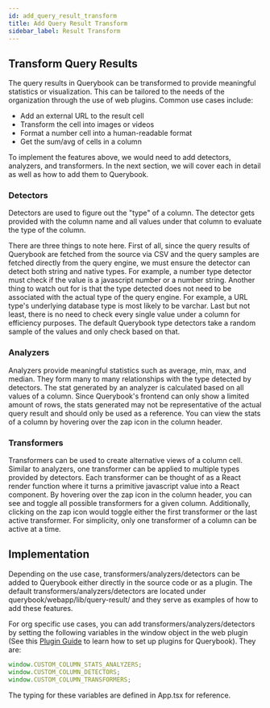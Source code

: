 ```yaml
---
id: add_query_result_transform
title: Add Query Result Transform
sidebar_label: Result Transform
---
```


## Transform Query Results

The query results in Querybook can be transformed to provide meaningful statistics or visualization. This can be tailored to the needs of the organization through the use of web plugins. Common use cases include:

-   Add an external URL to the result cell
-   Transform the cell into images or videos
-   Format a number cell into a human-readable format
-   Get the sum/avg of cells in a column

To implement the features above, we would need to add detectors, analyzers, and transformers. In the next section, we will cover each in detail as well as how to add them to Querybook.

### Detectors

Detectors are used to figure out the "type" of a column. The detector gets provided with the column name and all values under that column to evaluate the type of the column.

There are three things to note here. First of all, since the query results of Querybook are fetched from the source via CSV and the query samples are fetched directly from the query engine, we must ensure the detector can detect both string and native types. For example, a number type detector must check if the value is a javascript number or a number string. Another thing to watch out for is that the type detected does not need to be associated with the actual type of the query engine. For example, a URL type's underlying database type is most likely to be varchar. Last but not least, there is no need to check every single value under a column for efficiency purposes. The default Querybook type detectors take a random sample of the values and only check based on that.

### Analyzers

Analyzers provide meaningful statistics such as average, min, max, and median. They form many to many relationships with the type detected by detectors. The stat generated by an analyzer is calculated based on all values of a column. Since Querybook's frontend can only show a limited amount of rows, the stats generated may not be representative of the actual query result and should only be used as a reference. You can view the stats of a column by hovering over the zap icon in the column header.

### Transformers

Transformers can be used to create alternative views of a column cell. Similar to analyzers, one transformer can be applied to multiple types provided by detectors. Each transformer can be thought of as a React render function where it turns a primitive javascript value into a React component. By hovering over the zap icon in the column header, you can see and toggle all possible transformers for a given column. Additionally, clicking on the zap icon would toggle either the first transformer or the last active transformer. For simplicity, only one transformer of a column can be active at a time.

## Implementation

Depending on the use case, transformers/analyzers/detectors can be added to Querybook either directly in the source code or as a plugin. The default transformers/analyzers/detectors are located under querybook/webapp/lib/query-result/ and they serve as examples of how to add these features.

For org specific use cases, you can add transformers/analyzers/detectors by setting the following variables in the window object in the web plugin (See this [Plugin Guide](plugins.md) to learn how to set up plugins for Querybook). They are:

```js
window.CUSTOM_COLUMN_STATS_ANALYZERS;
window.CUSTOM_COLUMN_DETECTORS;
window.CUSTOM_COLUMN_TRANSFORMERS;
```

The typing for these variables are defined in App.tsx for reference.

